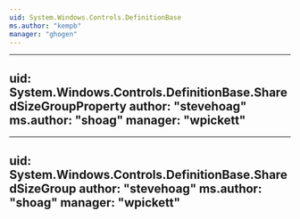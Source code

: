 ```yaml
---
uid: System.Windows.Controls.DefinitionBase
ms.author: "kempb"
manager: "ghogen"
---
```


---
uid: System.Windows.Controls.DefinitionBase.SharedSizeGroupProperty
author: "stevehoag"
ms.author: "shoag"
manager: "wpickett"
---

---
uid: System.Windows.Controls.DefinitionBase.SharedSizeGroup
author: "stevehoag"
ms.author: "shoag"
manager: "wpickett"
---
